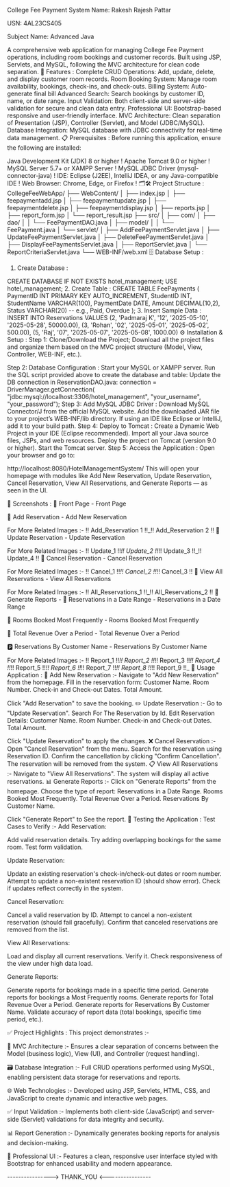 College Fee Payment System
Name: Rakesh Rajesh Pattar

USN: 4AL23CS405

Subject Name: Advanced Java

A comprehensive web application for managing College Fee Payment operations, including room bookings and customer records. Built using JSP, Servlets, and MySQL, following the MVC architecture for clean code separation.
🧰 Features :
Complete CRUD Operations: Add, update, delete, and display customer room records.
Room Booking System: Manage room availability, bookings, check-ins, and check-outs.
Billing System: Auto-generate final bill
Advanced Search: Search bookings by customer ID, name, or date range.
Input Validation: Both client-side and server-side validation for secure and clean data entry.
Professional UI: Bootstrap-based responsive and user-friendly interface.
MVC Architecture: Clean separation of Presentation (JSP), Controller (Servlet), and Model (JDBC/MySQL).
Database Integration: MySQL database with JDBC connectivity for real-time data management.
📋 Prerequisites :
Before running this application, ensure the following are installed:

Java Development Kit (JDK) 8 or higher !
Apache Tomcat 9.0 or higher !
MySQL Server 5.7+ or XAMPP Server !
MySQL JDBC Driver (mysql-connector-java) !
IDE: Eclipse (J2EE), IntelliJ IDEA, or any Java-compatible IDE !
Web Browser: Chrome, Edge, or Firefox !
🗂️🛠 Project Structure :
CollegeFeeWebApp/
├── WebContent/
│ ├── index.jsp
│ ├── feepaymentadd.jsp
│ ├── feepaymentupdate.jsp
│ ├── feepaymentdelete.jsp
│ ├── feepaymentdisplay.jsp
│ ├── reports.jsp
│ ├── report_form.jsp
│ └── report_result.jsp
├── src/
│ ├── com/
│ ├── dao/
│ │ └── FeePaymentDAO.java
│ ├── model/
│ │ └── FeePayment.java
│ └── servlet/
│ ├── AddFeePaymentServlet.java
│ ├── UpdateFeePaymentServlet.java
│ ├── DeleteFeePaymentServlet.java
│ ├── DisplayFeePaymentsServlet.java
│ ├── ReportServlet.java
│ └── ReportCriteriaServlet.java
└── WEB-INF/web.xml
🗄️ Database Setup :
1. Create Database :

CREATE DATABASE IF NOT EXISTS hotel_management;
USE hotel_management;
2. Create Table :
CREATE TABLE FeePayments (
PaymentID INT PRIMARY KEY AUTO_INCREMENT,
StudentID INT,
StudentName VARCHAR(100),
PaymentDate DATE,
Amount DECIMAL(10,2),
Status VARCHAR(20) -- e.g., Paid, Overdue
);
3. Insert Sample Data :
INSERT INTO Reservations VALUES
(2,	'Padmaraj K',	'12',	'2025-05-10',	'2025-05-28',	50000.00),
(3,	'Rohan',	'02', '2025-05-01',	'2025-05-02',	500.00),
(5,	'Raj',	'07',	'2025-05-07',	'2025-05-08',	1000.00)
⚙️ Installation & Setup :
Step 1: Clone/Download the Project;
Download all the project files and organize them based on the MVC project structure (Model, View, Controller, WEB-INF, etc.).

Step 2: Database Configuration :
Start your MySQL or XAMPP server.
Run the SQL script provided above to create the database and table:
Update the DB connection in ReservationDAO.java:
connection = DriverManager.getConnection(
 "jdbc:mysql://localhost:3306/hotel_management", 
 "your_username", 
 "your_password");
Step 3: Add MySQL JDBC Driver :
Download MySQL Connector/J from the official MySQL website.
Add the downloaded JAR file to your project’s WEB-INF/lib directory.
If using an IDE like Eclipse or IntelliJ, add it to your build path.
Step 4: Deploy to Tomcat :
Create a Dynamic Web Project in your IDE (Eclipse recommended).
Import all your Java source files, JSPs, and web resources.
Deploy the project on Tomcat (version 9.0 or higher).
Start the Tomcat server.
Step 5: Access the Application :
Open your browser and go to:

http://localhost:8080/HotelManagementSystem/
This will open your homepage with modules like Add New Reservation, Update Reservation, Cancel Reservation, View All Reservations, and Generate Reports — as seen in the UI.

📸 Screenshots :
🔹 Front Page -
Front Page

🔹 Add Reservation -
Add New Reservation

For More Related Images :- !! Add_Reservation 1 !!_!! Add_Reservation 2 !!
🔹 Update Reservation -
Update Reservation

For More Related Images :- !! Update_1 !!_!! Update_2 !!_!! Update_3 !!_!! Update_4 !!
🔹 Cancel Reservation -
Cancel Reservation

For More Related Images :- !! Cancel_1 !!_!! Cancel_2 !!_!! Cancel_3 !!
🔹 View All Reservations -
View All Reservations

For More Related Images :- !! All_Reservations_1 !!_!! All_Reservations_2 !!
🔹 Generate Reports -
📅 Reservations in a Date Range -
Reservations in a Date Range

🏡 Rooms Booked Most Frequently -
Rooms Booked Most Frequently

💸 Total Revenue Over a Period -
Total Revenue Over a Period

🅿️ Reservations By Customer Name -
Reservations By Customer Name

For More Related Images :- !! Report_1 !!_!! Report_2 !!_!! Report_3 !!_!! Report_4 !!_!! Report_5 !!_!! Report_6 !!_!! Report_7 !!_!! Report_8 !!_!! Report_9 !!_
🎯 Usage Application :
🏨 Add New Reservation :-
Navigate to "Add New Reservation" from the homepage.
Fill in the reservation form:
Customer Name. Room Number. Check-in and Check-out Dates. Total Amount.

Click "Add Reservation" to save the booking.
✏️ Update Reservation :-
Go to "Update Reservation".
Search For The Reservation by Id.
Edit Reservation Details:
Customer Name. Room Number. Check-in and Check-out Dates. Total Amount.

Click "Update Reservation" to apply the changes.
❌ Cancel Reservation :-
Open "Cancel Reservation" from the menu.
Search for the reservation using Reservation ID.
Confirm the cancellation by clicking "Confirm Cancellation".
The reservation will be removed from the system.
📋 View All Reservations :-
Navigate to "View All Reservations".
The system will display all active reservations.
📊 Generate Reports :-
Click on "Generate Reports" from the homepage.
Choose the type of report:
Reservations in a Date Range. Rooms Booked Most Frequently. Total Revenue Over a Period. Reservations By Customer Name.

Click "Generate Report" to See the report.
🧪 Testing the Application :
Test Cases to Verify :-
Add Reservation:

Add valid reservation details. Try adding overlapping bookings for the same room. Test form validation.

Update Reservation:

Update an existing reservation's check-in/check-out dates or room number. Attempt to update a non-existent reservation ID (should show error). Check if updates reflect correctly in the system.

Cancel Reservation:

Cancel a valid reservation by ID. Attempt to cancel a non-existent reservation (should fail gracefully). Confirm that canceled reservations are removed from the list.

View All Reservations:

Load and display all current reservations. Verify it. Check responsiveness of the view under high data load.

Generate Reports:

Generate reports for bookings made in a specific time period. Generate reports for bookings a Most Frequently rooms. Generate reports for Total Revenue Over a Period. Generate reports for Reservations By Customer Name. Validate accuracy of report data (total bookings, specific time period, etc.).

✅ Project Highlights :
This project demonstrates :-

🧩 MVC Architecture :-
Ensures a clear separation of concerns between the Model (business logic), View (UI), and Controller (request handling).

🗃️ Database Integration :-
Full CRUD operations performed using MySQL, enabling persistent data storage for reservations and reports.

🌐 Web Technologies :-
Developed using JSP, Servlets, HTML, CSS, and JavaScript to create dynamic and interactive web pages.

✅ Input Validation :-
Implements both client-side (JavaScript) and server-side (Servlet) validations for data integrity and security.

📊 Report Generation :-
Dynamically generates booking reports for analysis and decision-making.

🎨 Professional UI :-
Features a clean, responsive user interface styled with Bootstrap for enhanced usability and modern appearance.

----------------> THANK_YOU <----------------
